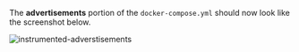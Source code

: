 The **advertisements** portion of the `docker-compose.yml` should now look like the screenshot below. 

![instrumented-adverstisements](instrumentapp2/assets/instrumented-advertisements.png)